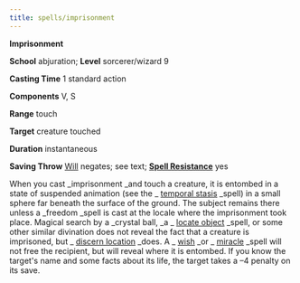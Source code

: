 ```yaml
---
title: spells/imprisonment
---
```

 **Imprisonment**

**School** abjuration; **Level** sorcerer/wizard 9

**Casting Time** 1 standard action

**Components** V, S

**Range** touch

**Target** creature touched

**Duration** instantaneous

**Saving Throw** [Will](../combat.md#_will) negates; see text; **[Spell Resistance](../glossary.md#_spell-resistance)** yes

When you cast _imprisonment _and touch a creature, it is entombed in a state of suspended animation (see the _ [temporal stasis](temporalStasis.md#_temporal-stasis) _spell) in a small sphere far beneath the surface of the ground. The subject remains there unless a _freedom _spell is cast at the locale where the imprisonment took place. Magical search by a _crystal ball, _a _ [locate object](locateObject.md#_locate-object) _spell, or some other similar divination does not reveal the fact that a creature is imprisoned, but _ [discern location](discernLocation.md#_discern-location) _does. A _ [wish](wish.md#_wish) _or _ [miracle](miracle.md#_miracle) _spell will not free the recipient, but will reveal where it is entombed. If you know the target's name and some facts about its life, the target takes a –4 penalty on its save.

